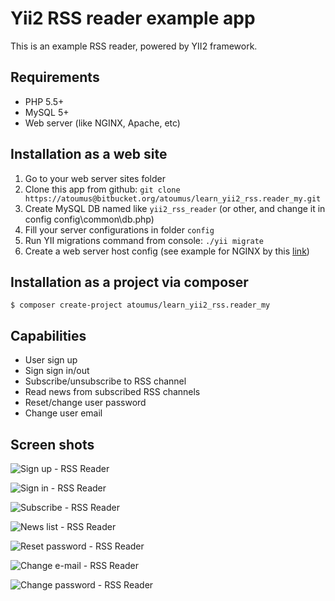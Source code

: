 # Yii2 RSS reader example app

This is an example RSS reader, powered by YII2 framework. 

## Requirements

- PHP 5.5+
- MySQL 5+
- Web server (like NGINX, Apache, etc)

## Installation as a web site

1. Go to your web server sites folder
1. Clone this app from github: `git clone https://atoumus@bitbucket.org/atoumus/learn_yii2_rss.reader_my.git`
1. Create MySQL DB named like `yii2_rss_reader` (or other, and change it in config config\common\db.php)
1. Fill your server configurations in folder `config`
1. Run YII migrations command from console: `./yii migrate`
1. Create a web server host config (see example for NGINX by this [link](https://bitbucket.org/atoumus/learn_yii2_rss.reader_my/raw/1cd272651e4bbdae6272093ed69878944e5c49a3/nginx-host-example))

## Installation as a project via composer

`$ composer create-project atoumus/learn_yii2_rss.reader_my`

## Capabilities

- User sign up
- Sign sign in/out
- Subscribe/unsubscribe to RSS channel
- Read news from subscribed RSS channels
- Reset/change user password
- Change user email

## Screen shots

![Sign up - RSS Reader](https://bitbucket.org/atoumus/learn_yii2_rss.reader_my/raw/6730f520e832b28765cc6e37a12aa8623e0e75a0/screens/Sign%20up%20-%20RSS%20Reader.jpg)

![Sign in - RSS Reader](https://bitbucket.org/atoumus/learn_yii2_rss.reader_my/raw/6730f520e832b28765cc6e37a12aa8623e0e75a0/screens/Sign%20in%20-%20RSS%20Reader.jpg)

![Subscribe - RSS Reader](https://bitbucket.org/atoumus/learn_yii2_rss.reader_my/raw/6730f520e832b28765cc6e37a12aa8623e0e75a0/screens/Subscribe%20-%20RSS%20Reader.jpg)

![News list - RSS Reader](https://bitbucket.org/atoumus/learn_yii2_rss.reader_my/raw/6730f520e832b28765cc6e37a12aa8623e0e75a0/screens/News%20list%20-%20RSS%20Reader.jpg)

![Reset password - RSS Reader](https://bitbucket.org/atoumus/learn_yii2_rss.reader_my/raw/6730f520e832b28765cc6e37a12aa8623e0e75a0/screens/Reset%20password%20-%20RSS%20Reader.jpg)

![Change e-mail - RSS Reader](https://bitbucket.org/atoumus/learn_yii2_rss.reader_my/raw/6730f520e832b28765cc6e37a12aa8623e0e75a0/screens/Change%20e-mail%20-%20RSS%20Reader.jpg)

![Change password - RSS Reader](https://bitbucket.org/atoumus/learn_yii2_rss.reader_my/raw/6730f520e832b28765cc6e37a12aa8623e0e75a0/screens/Change%20password%20-%20RSS%20Reader.jpg)